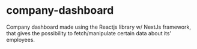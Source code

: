 # company-dashboard
Company dashboard made using the Reactjs library w/ NextJs framework, that gives the possibility to fetch/manipulate certain data about its' employees.
